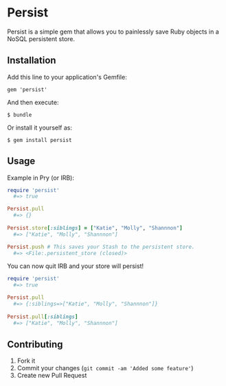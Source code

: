 # Persist

Persist is a simple gem that allows you to painlessly save Ruby objects in a NoSQL persistent store.

## Installation

Add this line to your application's Gemfile:

    gem 'persist'

And then execute:

    $ bundle

Or install it yourself as:

    $ gem install persist

## Usage

Example in Pry (or IRB):

```ruby
require 'persist'
  #=> true

Persist.pull
  #=> {}
  
Persist.store[:siblings] = ["Katie", "Molly", "Shannnon"]
  #=> ["Katie", "Molly", "Shannnon"]

Persist.push # This saves your Stash to the persistent store.
  #=> <File:.persistent_store (closed)>
```

You can now quit IRB and your store will persist!

```ruby
require 'persist'
  #=> true

Persist.pull
  #=> {:siblings=>["Katie", "Molly", "Shannnon"]}
  
Persist.pull[:siblings]
  #=> ["Katie", "Molly", "Shannnon"]
```

## Contributing

1. Fork it
2. Commit your changes (`git commit -am 'Added some feature'`)
3. Create new Pull Request

